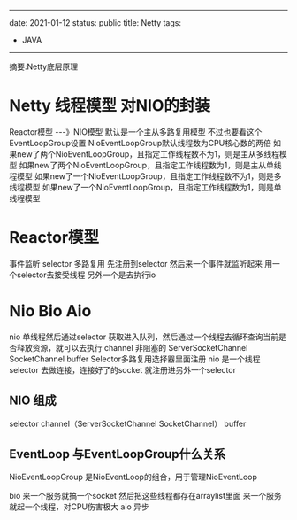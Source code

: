 
---
date: 2021-01-12
status: public
title: Netty
tags:
  - JAVA
---

摘要:Netty底层原理
<!--more-->
# Netty 线程模型  对NIO的封装
Reactor模型 ---》NIO模型   默认是一个主从多路复用模型
不过也要看这个EventLoopGroup设置
NioEventLoopGroup默认线程数为CPU核心数的两倍
如果new了两个NioEventLoopGroup，且指定工作线程数不为1，则是主从多线程模型
如果new了两个NioEventLoopGroup，且指定工作线程数为1，则是主从单线程模型
如果new了一个NioEventLoopGroup，且指定工作线程数不为1，则是多线程模型
如果new了一个NioEventLoopGroup，且指定工作线程数为1，则是单线程模型

# Reactor模型
事件监听  selector  多路复用    先注册到selector 然后来一个事件就监听起来    用一个selector去接受线程  另外一个是去执行io

# Nio Bio Aio
nio 单线程然后通过selector 获取进入队列，然后通过一个线程去循环查询当前是否释放资源，就可以去执行   channel 非阻塞的
ServerSocketChannel  SocketChannel  buffer Selector多路复用选择器里面注册  nio 是一个线程selector 去做连接，连接好了的socket 就注册进另外一个selector

## NIO 组成
selector channel（ServerSocketChannel SocketChannel） buffer

## EventLoop 与EventLoopGroup什么关系
NioEventLoopGroup 是NioEventLoop的组合，用于管理NioEventLoop

bio 来一个服务就搞一个socket  然后把这些线程都存在arraylist里面    来一个服务就起一个线程，对CPU伤害极大
aio 异步


